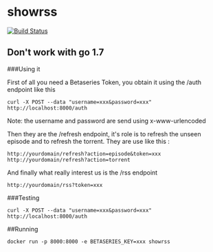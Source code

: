 # showrss

[![Build Status](https://travis-ci.org/teambrookie/showrss.svg?branch=master)](https://travis-ci.org/teambrookie/showrss)

## Don't work with go 1.7

###Using it

First of all you need a Betaseries Token, you obtain it using the /auth endpoint like this
```
curl -X POST --data "username=xxx&password=xxx" http://localhost:8000/auth
```
Note: the username and password are send using x-www-urlencoded

Then they are the /refresh endpoint, it's role is to refresh the unseen episode and to refresh the torrent. They are use like this :
```
http://yourdomain/refresh?action=episode&token=xxx
http://yourdomain/refresh?action=torrent
```

And finally what really interest us is the /rss endpoint
```
http://yourdomain/rss?token=xxx
```

###Testing

```
curl -X POST --data "username=xxx&password=xxx" http://localhost:8000/auth
```

##Running

```
docker run -p 8000:8000 -e BETASERIES_KEY=xxx showrss
```
